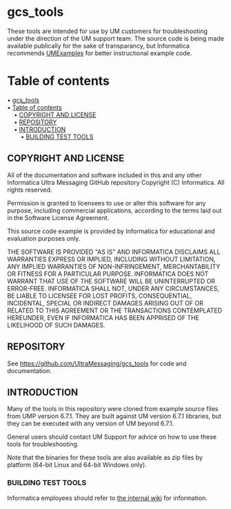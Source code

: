 # gcs_tools

These tools are intended for use by UM customers for troubleshooting
under the direction of the UM support team.
The source code is being made available publically for the sake of
transparancy,
but Informatica recommends
[UMExamples](https://ultramessaging.github.io/UMExamples/)
for better instructional example code.

# Table of contents

<!-- mdtoc-start -->
&bull; [gcs_tools](#gcs_tools)  
&bull; [Table of contents](#table-of-contents)  
&nbsp;&nbsp;&nbsp;&nbsp;&bull; [COPYRIGHT AND LICENSE](#copyright-and-license)  
&nbsp;&nbsp;&nbsp;&nbsp;&bull; [REPOSITORY](#repository)  
&nbsp;&nbsp;&nbsp;&nbsp;&bull; [INTRODUCTION](#introduction)  
&nbsp;&nbsp;&nbsp;&nbsp;&nbsp;&nbsp;&nbsp;&nbsp;&bull; [BUILDING TEST TOOLS](#building-test-tools)  
<!-- TOC created by '/home/sford/bin/mdtoc.pl README.md' (see https://github.com/fordsfords/mdtoc) -->
<!-- mdtoc-end -->

## COPYRIGHT AND LICENSE

All of the documentation and software included in this and any
other Informatica Ultra Messaging GitHub repository
Copyright (C) Informatica. All rights reserved.

Permission is granted to licensees to use
or alter this software for any purpose, including commercial applications,
according to the terms laid out in the Software License Agreement.

This source code example is provided by Informatica for educational
and evaluation purposes only.

THE SOFTWARE IS PROVIDED "AS IS" AND INFORMATICA DISCLAIMS ALL WARRANTIES
EXPRESS OR IMPLIED, INCLUDING WITHOUT LIMITATION, ANY IMPLIED WARRANTIES OF
NON-INFRINGEMENT, MERCHANTABILITY OR FITNESS FOR A PARTICULAR
PURPOSE.  INFORMATICA DOES NOT WARRANT THAT USE OF THE SOFTWARE WILL BE
UNINTERRUPTED OR ERROR-FREE.  INFORMATICA SHALL NOT, UNDER ANY CIRCUMSTANCES,
BE LIABLE TO LICENSEE FOR LOST PROFITS, CONSEQUENTIAL, INCIDENTAL, SPECIAL OR
INDIRECT DAMAGES ARISING OUT OF OR RELATED TO THIS AGREEMENT OR THE
TRANSACTIONS CONTEMPLATED HEREUNDER, EVEN IF INFORMATICA HAS BEEN APPRISED OF
THE LIKELIHOOD OF SUCH DAMAGES.

## REPOSITORY

See https://github.com/UltraMessaging/gcs_tools for code and documentation.

## INTRODUCTION

Many of the tools in this repository were cloned from example source files
from UMP version 6.7.1.
They are built against UM version 6.7.1 libraries,
but they can be executed with any version of UM beyond 6.7.1.

General users should contact UM Support for advice on how to use these
tools for troubleshooting.

Note that the binaries for these tools are also available as zip files
by platform (64-bit Linux and 64-bit Windows only).

### BUILDING TEST TOOLS

Informatica employees should refer to
[the internal wiki](http://waki.29west.com/mediawiki/index.php?title=GCS_Tools) for information.
